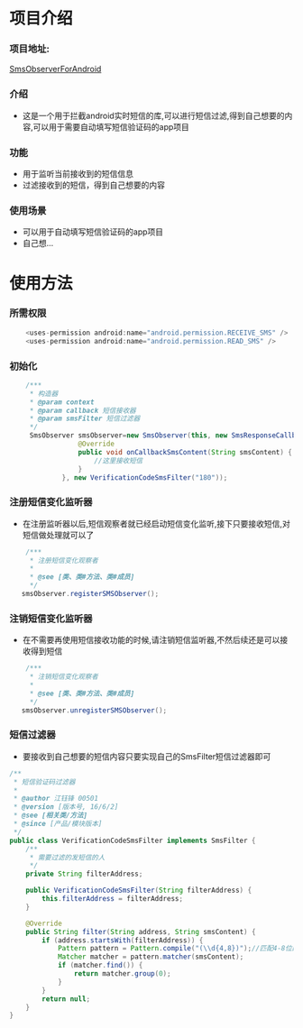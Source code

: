 # 项目介绍
### 项目地址:
   [SmsObserverForAndroid](https://github.com/Robin-jiangyufeng/SmsObserverForAndroid) 
   
### 介绍
   * 这是一个用于拦截android实时短信的库,可以进行短信过滤,得到自己想要的内容,可以用于需要自动填写短信验证码的app项目
   
### 功能
   * 用于监听当前接收到的短信信息
   * 过滤接收到的短信，得到自己想要的内容
   
### 使用场景
   * 可以用于自动填写短信验证码的app项目
   * 自己想...
   
# 使用方法
### 所需权限
```java
    <uses-permission android:name="android.permission.RECEIVE_SMS" />
    <uses-permission android:name="android.permission.READ_SMS" />
```
### 初始化
```java
    /***
     * 构造器
     * @param context
     * @param callback 短信接收器
     * @param smsFilter 短信过滤器
     */
     SmsObserver smsObserver=new SmsObserver(this, new SmsResponseCallback() {
                 @Override
                 public void onCallbackSmsContent(String smsContent) {
                     //这里接收短信
                 }
             }, new VerificationCodeSmsFilter("180"));
```
### 注册短信变化监听器
   * 在注册监听器以后,短信观察者就已经启动短信变化监听,接下只要接收短信,对短信做处理就可以了
   
```java
    /***
     * 注册短信变化观察者
     *
     * @see [类、类#方法、类#成员]
     */
   smsObserver.registerSMSObserver();
```
### 注销短信变化监听器
  * 在不需要再使用短信接收功能的时候,请注销短信监听器,不然后续还是可以接收得到短信
  
```java
    /***
     * 注销短信变化观察者
     *
     * @see [类、类#方法、类#成员]
     */
   smsObserver.unregisterSMSObserver();
```

### 短信过滤器
  * 要接收到自己想要的短信内容只要实现自己的SmsFilter短信过滤器即可

```java
/**
 * 短信验证码过滤器
 *
 * @author 江钰锋 00501
 * @version [版本号, 16/6/2]
 * @see [相关类/方法]
 * @since [产品/模块版本]
 */
public class VerificationCodeSmsFilter implements SmsFilter {
    /**
     * 需要过滤的发短信的人
     */
    private String filterAddress;

    public VerificationCodeSmsFilter(String filterAddress) {
        this.filterAddress = filterAddress;
    }

    @Override
    public String filter(String address, String smsContent) {
        if (address.startsWith(filterAddress)) {
            Pattern pattern = Pattern.compile("(\\d{4,8})");//匹配4-8位的数字
            Matcher matcher = pattern.matcher(smsContent);
            if (matcher.find()) {
                return matcher.group(0);
            }
        }
        return null;
    }
}
```